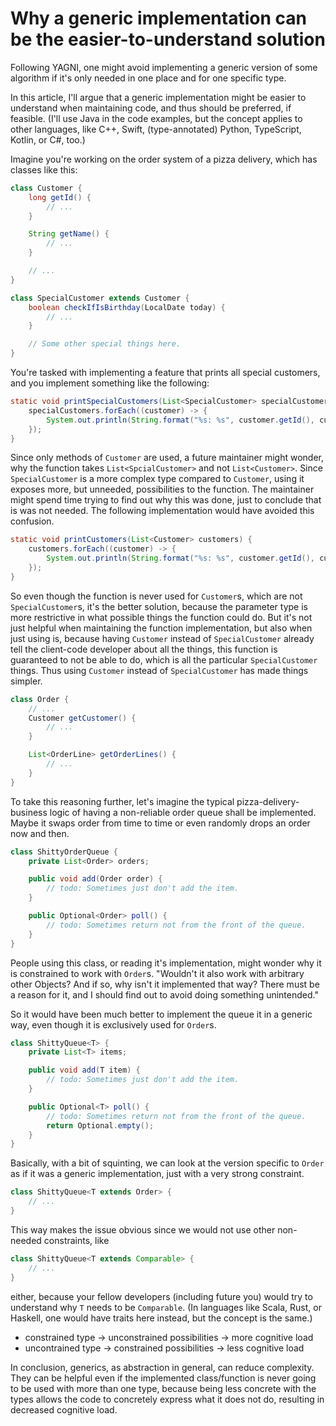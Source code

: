 # Why a generic implementation can be the easier-to-understand solution

Following YAGNI, one might avoid implementing a generic version of some algorithm if it's only needed in one place and for one specific type.

In this article, I'll argue that a generic implementation might be easier to understand when maintaining code, and thus should be preferred, if feasible. (I'll use Java in the code examples, but the concept applies to other languages, like C++, Swift, (type-annotated) Python, TypeScript, Kotlin, or C#, too.)

Imagine you're working on the order system of a pizza delivery, which has classes like this:

```java
class Customer {
    long getId() {
        // ...
    }

    String getName() {
        // ...
    }

    // ...
}

class SpecialCustomer extends Customer {
    boolean checkIfIsBirthday(LocalDate today) {
        // ...
    }

    // Some other special things here.
}
```

You're tasked with implementing a feature that prints all special customers, and you implement something like the following:

```java
static void printSpecialCustomers(List<SpecialCustomer> specialCustomers) {
    specialCustomers.forEach((customer) -> {
        System.out.println(String.format("%s: %s", customer.getId(), customer.getName()));
    });
}
```

Since only methods of `Customer` are used, a future maintainer might wonder, why the function takes `List<SpcialCustomer>` and not `List<Customer>`. Since `SpecialCustomer` is a more complex type compared to `Customer`, using it exposes more, but unneeded, possibilities to the function. The maintainer might spend time trying to find out why this was done, just to conclude that is was not needed. The following implementation would have avoided this confusion.

```java
static void printCustomers(List<Customer> customers) {
    customers.forEach((customer) -> {
        System.out.println(String.format("%s: %s", customer.getId(), customer.getName()));
    });
}
```

So even though the function is never used for `Customer`s, which are not `SpecialCustomer`s, it's the better solution, because the parameter type is more restrictive in what possible things the function could do. But it's not just helpful when maintaining the function implementation, but also when just using is, because having `Customer` instead of `SpecialCustomer` already tell the client-code developer about all the things, this function is guaranteed to not be able to do, which is all the particular `SpecialCustomer` things. Thus using `Customer` instead of `SpecialCustomer` has made things simpler.

```java
class Order {
    // ...
    Customer getCustomer() {
        // ...
    }

    List<OrderLine> getOrderLines() {
        // ...
    }
}
```

To take this reasoning further, let's imagine the typical pizza-delivery-business logic of having a non-reliable order queue shall be implemented. Maybe it swaps order from time to time or even randomly drops an order now and then.

```java
class ShittyOrderQueue {
    private List<Order> orders;

    public void add(Order order) {
        // todo: Sometimes just don't add the item.
    }

    public Optional<Order> poll() {
        // todo: Sometimes return not from the front of the queue.
    }
}
```

People using this class, or reading it's implementation, might wonder why it is constrained to work with `Order`s. "Wouldn't it also work with arbitrary other Objects? And if so, why isn't it implemented that way? There must be a reason for it, and I should find out to avoid doing something unintended."

So it would have been much better to implement the queue it in a generic way, even though it is exclusively used for `Order`s.

```java
class ShittyQueue<T> {
    private List<T> items;

    public void add(T item) {
        // todo: Sometimes just don't add the item.
    }

    public Optional<T> poll() {
        // todo: Sometimes return not from the front of the queue.
        return Optional.empty();
    }
}
```

Basically, with a bit of squinting, we can look at the version specific to `Order` as if it was a generic implementation, just with a very strong constraint.

```java
class ShittyQueue<T extends Order> {
    // ...
}
```

This way makes the issue obvious since we would not use other non-needed constraints, like

```java
class ShittyQueue<T extends Comparable> {
    // ...
}
```

either, because your fellow developers (including future you) would try to understand why `T` needs to be `Comparable`. (In languages like Scala, Rust, or Haskell, one would have traits here instead, but the concept is the same.)

- constrained type -> unconstrained possibilities -> more cognitive load
- uncontrained type -> constrained possibilities -> less cognitive load

In conclusion, generics, as abstraction in general, can reduce complexity. They can be helpful even if the implemented class/function is never going to be used with more than one type, because being less concrete with the types allows the code to concretely express what it does not do, resulting in decreased cognitive load.
